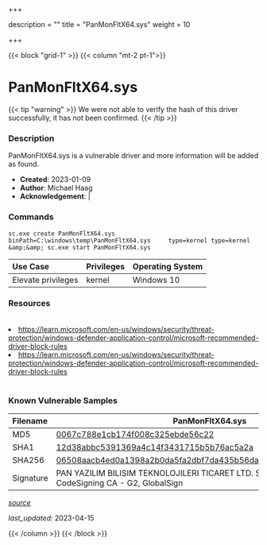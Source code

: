 +++

description = ""
title = "PanMonFltX64.sys"
weight = 10

+++


{{< block "grid-1" >}}
{{< column "mt-2 pt-1">}}


# PanMonFltX64.sys 


{{< tip "warning" >}}
We were not able to verify the hash of this driver successfully, it has not been confirmed.
{{< /tip >}}


### Description

PanMonFltX64.sys is a vulnerable driver and more information will be added as found.

- **Created**: 2023-01-09
- **Author**: Michael Haag
- **Acknowledgement**:  | [](https://twitter.com/)

### Commands

```
sc.exe create PanMonFltX64.sys binPath=C:\windows\temp\PanMonFltX64.sys     type=kernel type=kernel &amp;&amp; sc.exe start PanMonFltX64.sys
```

| Use Case | Privileges | Operating System | 
|:---- | ---- | ---- |
| Elevate privileges | kernel | Windows 10 |

### Resources
<br>
<li><a href=" https://learn.microsoft.com/en-us/windows/security/threat-protection/windows-defender-application-control/microsoft-recommended-driver-block-rules"> https://learn.microsoft.com/en-us/windows/security/threat-protection/windows-defender-application-control/microsoft-recommended-driver-block-rules</a></li>
<li><a href="https://learn.microsoft.com/en-us/windows/security/threat-protection/windows-defender-application-control/microsoft-recommended-driver-block-rules">https://learn.microsoft.com/en-us/windows/security/threat-protection/windows-defender-application-control/microsoft-recommended-driver-block-rules</a></li>
<br>

### Known Vulnerable Samples

| Filename | PanMonFltX64.sys |
|:---- | ---- | 
| MD5 | <a href="https://www.virustotal.com/gui/file/0067c788e1cb174f008c325ebde56c22">0067c788e1cb174f008c325ebde56c22</a> |
| SHA1 | <a href="https://www.virustotal.com/gui/file/12d38abbc5391369a4c14f3431715b5b76ac5a2a">12d38abbc5391369a4c14f3431715b5b76ac5a2a</a> |
| SHA256 | <a href="https://www.virustotal.com/gui/file/06508aacb4ed0a1398a2b0da5fa2dbf7da435b56da76fd83c759a50a51c75caf">06508aacb4ed0a1398a2b0da5fa2dbf7da435b56da76fd83c759a50a51c75caf</a> |
| Signature | PAN YAZILIM BILISIM TEKNOLOJILERI TICARET LTD. STI., GlobalSign CodeSigning CA - G2, GlobalSign   || Company | Pan Yazilim Bilisim Teknolojileri Tic. Ltd. Sti. || Description | PanCafe Manager File Monitor || Product | PanCafe Manager || OriginalFilename | PanMonFltX64.sys |


[*source*](https://github.com/magicsword-io/LOLDrivers/tree/main/yaml/panmonfltx64.yaml)

*last_updated:* 2023-04-15








{{< /column >}}
{{< /block >}}
